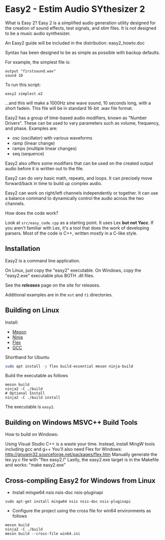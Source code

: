 # Easy2 - Estim Audio SYthesizer 2

What is Easy 2? Easy 2 is a simplified audio generation utility designed for
the creation of sound effects, test signals, and stim files. It is not designed
to be a music audio synthesizer.

An Easy2 guide will be included in the distribution: easy2_howto.doc

Syntax has been designed to be as simple as possible with backup defaults.

For example, the simplest file is:
```
output "firstsound.wav"
sound 10
```

To run this script:
```
easy2 simplest.e2
```

...and this will make a 1000Hz sine wave sound, 10 seconds long, with a short fadein. This file will be in standard 16-bit .wav file format.


Easy2 has a group of time-based audio modifiers, known as "Number Drivers". These
can be used to vary parameters such as volume, frequency, and phase. Examples are:

 * osc (oscillator) with various waveforms
 * ramp (linear change)
 * ramps (multiple linear changes)
 * seq (sequence)

Easy2 also offers some modifiers that can be used on the created output audio before
it is written out to the file.

Easy2 can do very basic math, repeats, and loops. It can precisely move
forward/back in time to build up complex audio.

Easy2 can work on right/left channels independently or together. It can use a
balance command to dynamically control the audio across the two channels.


How does the code work?

Look at ```src/easy_code.cpp``` as a starting point.
It uses Lex **but not Yacc**. If you aren't familiar with Lex, it's a tool that does
the work of developing parsers.
Most of the code is C++, written mostly in a C-like style.

## Installation

Easy2 is a command line application.

On Linux, just copy the "easy2" executable.
On Windows, copy the "easy2.exe" executable plus BOTH .dll files.

See the ***releases*** page on the site for releases.

Additional examples are in the ```est``` and ```t1``` directories.

## Building on Linux

Install:
 * [Meson](https://mesonbuild.com/)
 * [Ninja](https://github.com/ninja-build/ninja)
 * [Flex](https://en.wikipedia.org/wiki/Flex_(lexical_analyser_generator))
 * [GCC](https://gcc.gnu.org/)

Shorthand for Ubuntu
```bash
sudo apt install -y flex build-essential meson ninja-build
```

Build the executable as follows
```
meson build
ninja2 -C ./build
# Optional Install
ninja2 -C ./build install
```

The executable is ```easy2```.

## Building on Windows MSVC++ Build Tools

How to build on Windows:

Using Visual Studio C++ is a waste your time.
Instead, install MingW tools including gcc and g++
You'll also need Flex for Windows: http://gnuwin32.sourceforge.net/packages/flex.htm
Manually generate the lex.yy.c file with "flex easy2.l"
Lastly, the easy2.exe target is in the Makefile and works:
"make easy2.exe"

## Cross-compiling Easy2 for Windows from Linux
 * Install mingw64 nsis nsis-doc nsis-pluginapi
```
sudo apt-get install mingw64 nsis nsis-doc nsis-pluginapi
```
 * Configure the project using the cross file for win64 environments as follows
```
meson build
ninja2 -C ./build
meson build --cross-file win64.ini
```






